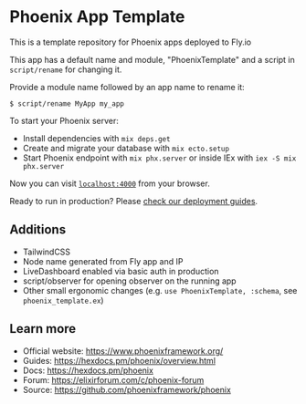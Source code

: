 # Phoenix App Template

This is a template repository for Phoenix apps deployed to Fly.io

This app has a default name and module, "PhoenixTemplate" and a script in
`script/rename` for changing it.

Provide a module name followed by an app name to rename it:

```shell
$ script/rename MyApp my_app
```

To start your Phoenix server:

- Install dependencies with `mix deps.get`
- Create and migrate your database with `mix ecto.setup`
- Start Phoenix endpoint with `mix phx.server` or inside IEx with `iex -S mix phx.server`

Now you can visit [`localhost:4000`](http://localhost:4000) from your browser.

Ready to run in production? Please [check our deployment guides](https://hexdocs.pm/phoenix/deployment.html).

## Additions

- TailwindCSS
- Node name generated from Fly app and IP
- LiveDashboard enabled via basic auth in production
- script/observer for opening observer on the running app
- Other small ergonomic changes (e.g. `use PhoenixTemplate, :schema`, see `phoenix_template.ex`)

## Learn more

- Official website: https://www.phoenixframework.org/
- Guides: https://hexdocs.pm/phoenix/overview.html
- Docs: https://hexdocs.pm/phoenix
- Forum: https://elixirforum.com/c/phoenix-forum
- Source: https://github.com/phoenixframework/phoenix
